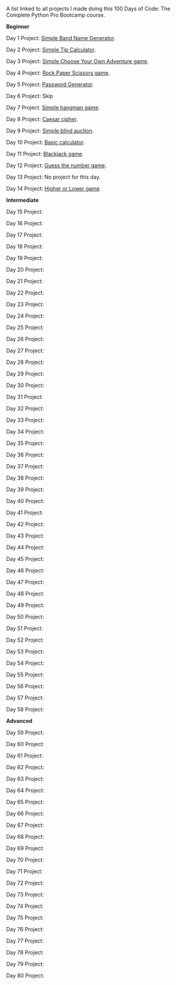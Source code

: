 A list linked to all projects I made doing this 100 Days of Code: The Complete Python Pro Bootcamp course.

**Beginner**

Day 1 Project: [Simple Band Name Generator](https://github.com/Bosaif39/Band-Name-Generator-Day-1-Project). 

Day 2 Project: [Simple Tip Calculator](https://github.com/Bosaif39/Tip-Calculator-Day-2-Project).

Day 3 Project: [Simple Choose Your Own Adventure game](https://github.com/Bosaif39/Treasure-Island-Day-3-Project).

Day 4 Project: [Rock Paper Scissors game](https://github.com/Bosaif39/Rock-Paper-Scissors-Day-4-Project).

Day 5 Project: [Password Generator](https://github.com/Bosaif39/Password-Generator-Day-5-Project).

Day 6 Project: Skip

Day 7 Project: [Simple hangman game](https://github.com/Bosaif39/Hangman-Day-7-Project).

Day 8 Project: [Caesar cipher](https://github.com/Bosaif39/Caesar-Cipher-Day-8-Project).

Day 9 Project: [Simple blind auction](https://github.com/Bosaif39/Blind-Auction-Day-9-Project).

Day 10 Project: [Basic calculator](https://github.com/Bosaif39/Basic-Calculator-Day-10-Project).

Day 11 Project: [Blackjack game](https://github.com/Bosaif39/Blackjack-Day-11-Project).

Day 12 Project: [Guess the number game](https://github.com/Bosaif39/Guess-The-Number-Game-Day-12-Project).

Day 13 Project: No project for this day.

Day 14 Project: [Higher or Lower game](https://github.com/Bosaif39/Higher-or-Lower-Game-Day-14-Project).

**Intermediate** 

Day 15 Project:

Day 16 Project:

Day 17 Project:

Day 18 Project:

Day 19 Project:

Day 20 Project:

Day 21 Project:

Day 22 Project:

Day 23 Project:

Day 24 Project:

Day 25 Project:

Day 26 Project:

Day 27 Project:

Day 28 Project:

Day 29 Project:

Day 30 Project:

Day 31 Project:

Day 32 Project:

Day 33 Project:

Day 34 Project:

Day 35 Project:

Day 36 Project:

Day 37 Project:

Day 38 Project:

Day 39 Project:

Day 40 Project:

Day 41 Project:

Day 42 Project:

Day 43 Project:

Day 44 Project:

Day 45 Project:

Day 46 Project:

Day 47 Project:

Day 48 Project:

Day 49 Project:

Day 50 Project:

Day 51 Project:

Day 52 Project:

Day 53 Project:

Day 54 Project:

Day 55 Project:

Day 56 Project:

Day 57 Project:

Day 58 Project:

**Advanced** 

Day 59 Project:

Day 60 Project:

Day 61 Project:

Day 62 Project:

Day 63 Project:

Day 64 Project:

Day 65 Project:

Day 66 Project:

Day 67 Project:

Day 68 Project:

Day 69 Project:

Day 70 Project:

Day 71 Project:

Day 72 Project:

Day 73 Project:

Day 74 Project:

Day 75 Project:

Day 76 Project:

Day 77 Project:

Day 78 Project:

Day 79 Project:

Day 80 Project:

